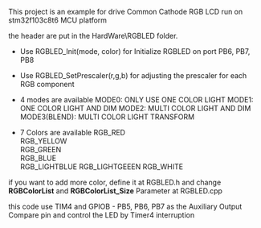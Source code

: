 This project is an example for drive Common Cathode RGB LCD run on stm32f103c8t6 MCU platform 

the header are put in the HardWare\RGBLED folder. 

* Use RGBLED_Init(mode, color) for Initialize RGBLED on port PB6, PB7, PB8
* Use RGBLED_SetPrescaler(r,g,b) for adjusting the prescaler for each RGB component 

* 4 modes are available
MODE0: ONLY USE ONE COLOR LIGHT
MODE1: ONE COLOR LIGHT AND DIM
MODE2: MULTI COLOR LIGHT AND DIM
MODE3(BLEND): MULTI COLOR LIGHT TRANSFORM

* 7 Colors are available
RGB_RED       
RGB_YELLOW    
RGB_GREEN     
RGB_BLUE      
RGB_LIGHTBLUE 
RGB_LIGHTGEEEN
RGB_WHITE     

if you want to add more color, define it at RGBLED.h and change **RGBColorList** and **RGBColorList_Size** Parameter at RGBLED.cpp

this code use TIM4 and GPIOB - PB5, PB6, PB7 as the Auxiliary Output Compare pin and control the LED by Timer4 interruption

